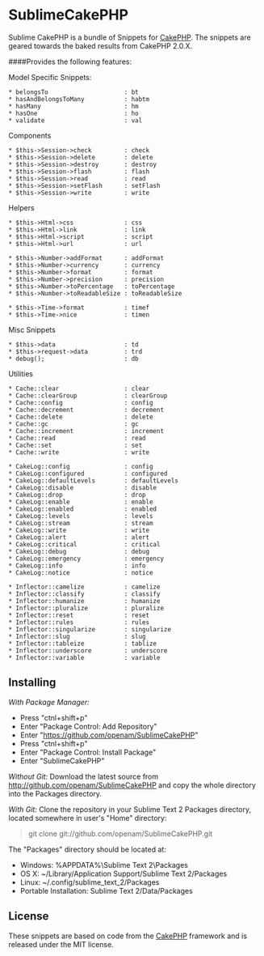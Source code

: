 SublimeCakePHP
=================

Sublime CakePHP is a bundle of Snippets for [CakePHP](http://cakephp.org). The snippets are geared towards the baked results from CakePHP 2.0.X.

####Provides the following features:

Model Specific Snippets:

    * belongsTo                     : bt
    * hasAndBelongsToMany           : habtm
    * hasMany                       : hm
    * hasOne                        : ho
    * validate                      : val

Components

    * $this->Session->check         : check
    * $this->Session->delete        : delete
    * $this->Session->destroy       : destroy
    * $this->Session->flash         : flash
    * $this->Session->read          : read
    * $this->Session->setFlash      : setFlash
    * $this->Session->write         : write

Helpers

    * $this->Html->css              : css
    * $this->Html->link             : link
    * $this->Html->script           : script
    * $this->Html->url              : url

    * $this->Number->addFormat      : addFormat
    * $this->Number->currency       : currency
    * $this->Number->format         : format
    * $this->Number->precision      : precision
    * $this->Number->toPercentage   : toPercentage
    * $this->Number->toReadableSize : toReadableSize

    * $this->Time->format           : timef
    * $this->Time->nice             : timen

Misc Snippets

    * $this->data                   : td
    * $this->request->data          : trd
    * debug();                      : db

Utilities

    * Cache::clear                  : clear
    * Cache::clearGroup             : clearGroup
    * Cache::config                 : config
    * Cache::decrement              : decrement
    * Cache::delete                 : delete
    * Cache::gc                     : gc
    * Cache::increment              : increment
    * Cache::read                   : read
    * Cache::set                    : set
    * Cache::write                  : write

    * CakeLog::config               : config
    * CakeLog::configured           : configured
    * CakeLog::defaultLevels        : defaultLevels
    * CakeLog::disable              : disable
    * CakeLog::drop                 : drop
    * CakeLog::enable               : enable
    * CakeLog::enabled              : enabled
    * CakeLog::levels               : levels
    * CakeLog::stream               : stream
    * CakeLog::write                : write
    * CakeLog::alert                : alert
    * CakeLog::critical             : critical
    * CakeLog::debug                : debug
    * CakeLog::emergency            : emergency
    * CakeLog::info                 : info
    * CakeLog::notice               : notice

    * Inflector::camelize           : camelize
    * Inflector::classify           : classify
    * Inflector::humanize           : humanize
    * Inflector::pluralize          : pluralize
    * Inflector::reset              : reset
    * Inflector::rules              : rules
    * Inflector::singularize        : singularize
    * Inflector::slug               : slug
    * Inflector::tableize           : tablize
    * Inflector::underscore         : underscore
    * Inflector::variable           : variable

Installing
----------

*With Package Manager:*

* Press "ctnl+shift+p"
* Enter "Package Control: Add Repository"
* Enter "https://github.com/openam/SublimeCakePHP"
* Press "ctnl+shift+p"
* Enter "Package Control: Install Package"
* Enter "SublimeCakePHP"

*Without Git:* Download the latest source from http://github.com/openam/SublimeCakePHP and copy the whole directory into the Packages directory.

*With Git:* Clone the repository in your Sublime Text 2 Packages directory, located somewhere in user's "Home" directory:

> git clone git://github.com/openam/SublimeCakePHP.git

The "Packages" directory should be located at:

* Windows:
    %APPDATA%\Sublime Text 2\Packages
* OS X:
    ~/Library/Application Support/Sublime Text 2/Packages
* Linux:
    ~/.config/sublime_text_2/Packages
* Portable Installation:
    Sublime Text 2/Data/Packages

License
-------
These snippets are based on code from the [CakePHP](http://cakephp.org) framework and is released under the MIT license.